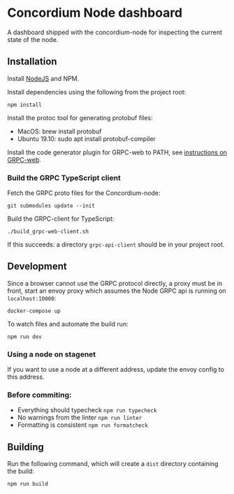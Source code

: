 # Concordium Node dashboard

A dashboard shipped with the concordium-node for inspecting the current state of the node.



## Installation

Install [NodeJS](https://nodejs.org/en/) and NPM.


Install dependencies using the following from the project root:

```
npm install
```

Install the protoc tool for generating protobuf files:

- MacOS: brew install protobuf
- Ubuntu 19.10: sudo apt install protobuf-compiler

Install the code generator plugin for GRPC-web to PATH, see [instructions on GRPC-web](https://github.com/grpc/grpc-web#code-generator-plugin).

### Build the GRPC TypeScript client

Fetch the GRPC proto files for the Concordium-node:

```
git submodules update --init
```

Build the GRPC-client for TypeScript:

```
./build_grpc-web-client.sh
```
If this succeeds: a directory `grpc-api-client` should be in your project root.

## Development

Since a browser cannot use the GRPC protocol directly, a proxy must be in front, start an envoy proxy which assumes the Node GRPC api is running on `localhost:10000`:

```
docker-compose up
```

To watch files and automate the build run:

```
npm run dev
```

### Using a node on stagenet

If you want to use a node at a different address, update the envoy config to this address.


### Before commiting:

- Everything should typecheck `npm run typecheck`
- No warnings from the linter `npm run linter`
- Formatting is consistent `npm run formatcheck`

## Building

Run the following command, which will create a `dist` directory containing the build:

```
npm run build
```


